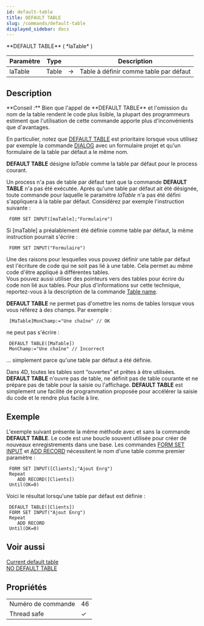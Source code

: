 ```yaml
---
id: default-table
title: DEFAULT TABLE
slug: /commands/default-table
displayed_sidebar: docs
---
```


<!--REF #_command_.DEFAULT TABLE.Syntax-->**DEFAULT TABLE** ( *laTable* )<!-- END REF-->
<!--REF #_command_.DEFAULT TABLE.Params-->
| Paramètre | Type |  | Description |
| --- | --- | --- | --- |
| laTable | Table | &#8594;  | Table à définir comme table par défaut |

<!-- END REF-->

## Description 

<!--REF #_command_.DEFAULT TABLE.Summary-->**Conseil :** Bien que l'appel de **DEFAULT TABLE** et l'omission du nom de la table rendent le code plus lisible, la plupart des programmeurs estiment que l'utilisation de cette commande apporte plus d'inconvénients que d'avantages.<!-- END REF-->  
En particulier, notez que [DEFAULT TABLE](default-table.md) est prioritaire lorsque vous utilisez par exemple la commande [DIALOG](dialog.md) avec un formulaire projet et qu'un formulaire de la table par défaut a le même nom.

**DEFAULT TABLE** désigne *laTable* comme la table par défaut pour le process courant.

Un process n'a pas de table par défaut tant que la commande **DEFAULT TABLE** n'a pas été exécutée. Après qu'une table par défaut ait été désignée, toute commande pour laquelle le paramètre *laTable* n'a pas été défini s'appliquera à la table par défaut. Considérez par exemple l'instruction suivante :

```4d
 FORM SET INPUT([maTable];"Formulaire")
```

Si \[maTable\] a préalablement été définie comme table par défaut, la même instruction pourrait s'écrire :

```4d
 FORM SET INPUT("Formulaire")
```

Une des raisons pour lesquelles vous pouvez définir une table par défaut est l'écriture de code qui ne soit pas lié à une table. Cela permet au même code d'être appliqué à différentes tables.  
Vous pouvez aussi utiliser des pointeurs vers des tables pour écrire du code non lié aux tables. Pour plus d'informations sur cette technique, reportez-vous à la description de la commande [Table name](table-name.md).

**DEFAULT TABLE** ne permet pas d'omettre les noms de tables lorsque vous vous référez à des champs. Par exemple :

```4d
 [MaTable]MonChamp:="Une chaîne" // OK
```

ne peut pas s'écrire :

```4d
 DEFAULT TABLE([MaTable])
 MonChamp:="Une chaîne" // Incorrect
```

... simplement parce qu'une table par défaut a été définie. 

Dans 4D, toutes les tables sont “ouvertes” et prêtes à être utilisées. **DEFAULT TABLE** n'ouvre pas de table, ne définit pas de table courante et ne prépare pas de table pour la saisie ou l'affichage. **DEFAULT TABLE** est simplement une facilité de programmation proposée pour accélérer la saisie du code et le rendre plus facile à lire.

## Exemple 

L'exemple suivant présente la même méthode avec et sans la commande **DEFAULT TABLE**. Le code est une boucle souvent utilisée pour créer de nouveaux enregistrements dans une base. Les commandes [FORM SET INPUT](form-set-input.md) et [ADD RECORD](add-record.md) nécessitent le nom d'une table comme premier paramètre :

```4d
 FORM SET INPUT([Clients];"Ajout Enrg")
 Repeat
    ADD RECORD([Clients])
 Until(OK=0)
```

Voici le résultat lorsqu'une table par défaut est définie :

```4d
 DEFAULT TABLE([Clients])
 FORM SET INPUT("Ajout Enrg")
 Repeat
    ADD RECORD
 Until(OK=0)
```

## Voir aussi 

[Current default table](current-default-table.md)  
[NO DEFAULT TABLE](no-default-table.md)  

## Propriétés

|  |  |
| --- | --- |
| Numéro de commande | 46 |
| Thread safe | &check; |


